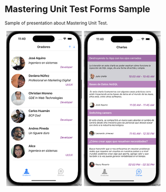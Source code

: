 # Mastering Unit Test Forms Sample

Sample of presentation about Mastering Unit Test. 

<p align="center">
<img  width="500" src="sample.png"/>
</p>
